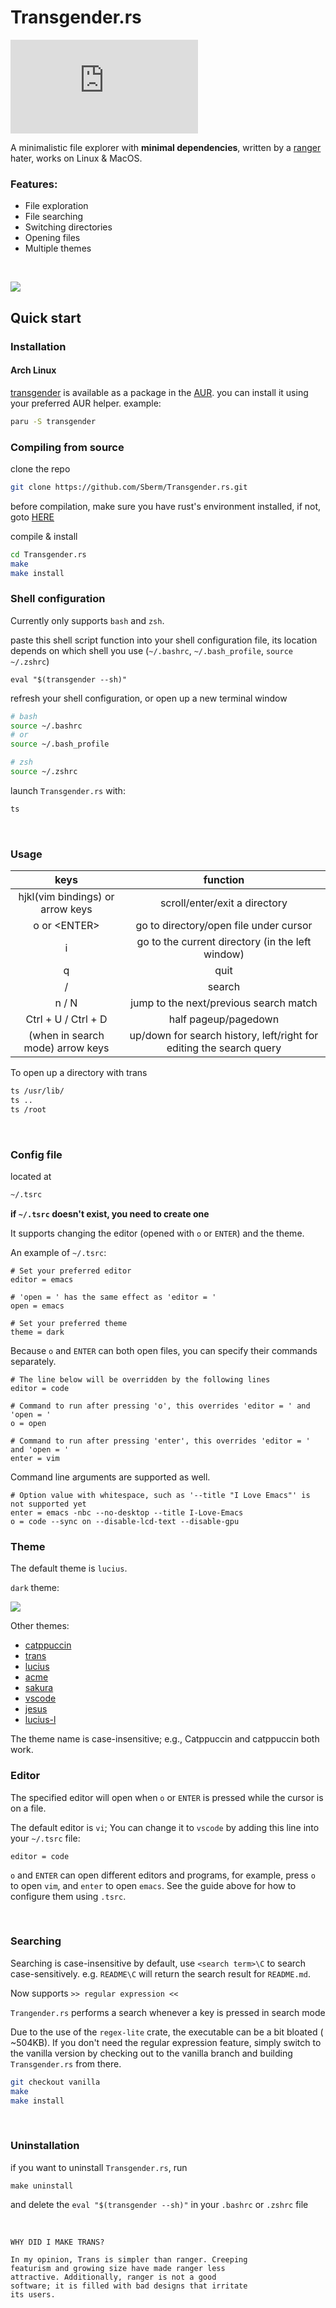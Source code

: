 # Transgender.rs

[![version][version-badge]][version-url]

[version-badge]: https://img.shields.io/github/v/release/sberm/Transgender.rs
[version-url]: https://github.com/Sberm/Transgender.rs/releases

A minimalistic file explorer with **minimal dependencies**, written by a [ranger](https://github.com/ranger/ranger) hater, works on Linux & MacOS.

### Features:

* File exploration
* File searching
* Switching directories
* Opening files
* Multiple themes

<br/>

![](img/catppuccin.png)

## Quick start

### Installation

#### Arch Linux

[transgender](https://aur.archlinux.org/packages/transgender) is available as a package in the [AUR](https://aur.archlinux.org). you can install it using your preferred AUR helper. example:

```sh
paru -S transgender
```

### Compiling from source

clone the repo
```bash
git clone https://github.com/Sberm/Transgender.rs.git
```

before compilation, make sure you have rust's environment installed, if not, goto [HERE](https://www.rust-lang.org/tools/install)
<br/>

compile & install
```bash
cd Transgender.rs
make
make install
```

### Shell configuration

Currently only supports `bash` and `zsh`.

paste this shell script function into your shell configuration file, its location depends on which shell you use (`~/.bashrc`, `~/.bash_profile`, `source ~/.zshrc`)
```
eval "$(transgender --sh)"
```

refresh your shell configuration, or open up a new terminal window
```bash
# bash
source ~/.bashrc
# or
source ~/.bash_profile

# zsh
source ~/.zshrc
```

launch `Transgender.rs` with:
```bash
ts
```

<br/>

### Usage

| keys                             | function                                                            |
| :---:                            | :---:                                                               |
| hjkl(vim bindings) or arrow keys | scroll/enter/exit a directory                                       |
| o or \<ENTER\>                   | go to directory/open file under cursor                              |
| i                                | go to the current directory (in the left window)                    |
| q                                | quit                                                                |
| /                                | search                                                              |
| n / N                            | jump to the next/previous search match                              |
| Ctrl + U / Ctrl + D              | half pageup/pagedown                                                |
| (when in search mode) arrow keys | up/down for search history, left/right for editing the search query |

To open up a directory with trans
```bash
ts /usr/lib/
ts ..
ts /root
```

<br/>

### Config file

located at

```bash
~/.tsrc
```

**if `~/.tsrc` doesn't exist, you need to create one**

It supports changing the editor (opened with `o` or `ENTER`) and the theme.

An example of `~/.tsrc`:

```tsrc
# Set your preferred editor
editor = emacs

# 'open = ' has the same effect as 'editor = '
open = emacs

# Set your preferred theme
theme = dark
```

Because `o` and `ENTER` can both open files, you can specify their commands separately.
```tsrc
# The line below will be overridden by the following lines
editor = code

# Command to run after pressing 'o', this overrides 'editor = ' and 'open = '
o = open

# Command to run after pressing 'enter', this overrides 'editor = ' and 'open = '
enter = vim
```

Command line arguments are supported as well.
```tsrc
# Option value with whitespace, such as '--title "I Love Emacs"' is not supported yet
enter = emacs -nbc --no-desktop --title I-Love-Emacs
o = code --sync on --disable-lcd-text --disable-gpu
```

### Theme

The default theme is `lucius`.

`dark` theme:

![](img/dark.jpg)

Other themes:

* [catppuccin](https://imgur.com/a/mK2Toin)
* [trans](https://imgur.com/a/m4dmLig)
* [lucius](https://github.com/jonathanfilip/lucius)
* [acme](https://github.com/ianyepan/acme-emacs-theme)
* [sakura](https://imgur.com/a/5YhgVMG)
* [vscode](https://github.com/Mofiqul/vscode.nvim)
* [jesus](https://imgur.com/a/creZltw)
* [lucius-l](https://imgur.com/a/RyImZYW)

The theme name is case-insensitive; e.g., Catppuccin and catppuccin both work.

### Editor

The specified editor will open when `o` or `ENTER` is pressed while the cursor is on a
file.

The default editor is `vi`; You can change it to `vscode` by adding this line into your
`~/.tsrc` file:
```tsrc
editor = code
```

`o` and `ENTER` can open different editors and programs, for example, press `o` to open `vim`,
and `enter` to open `emacs`. See the guide above for how to configure them using `.tsrc`.

<br/>

### Searching

Searching is case-insensitive by default, use `<search term>\C` to search
case-sensitively. e.g. `README\C` will return the search result for `README.md`.

Now supports `>> regular expression <<`

`Trangender.rs` performs a search whenever a key is pressed in search mode

Due to the use of the `regex-lite` crate, the executable can be a bit bloated (
~504KB). If you don't need the regular expression feature, simply switch to the
vanilla version by checking out to the vanilla branch and building
`Transgender.rs` from there.

```bash
git checkout vanilla
make
make install
```

<br/>

### Uninstallation

if you want to uninstall `Transgender.rs`, run
```
make uninstall
```

and delete the `eval "$(transgender --sh)"` in your `.bashrc` or `.zshrc` file

<br/>

```
WHY DID I MAKE TRANS?

In my opinion, Trans is simpler than ranger. Creeping
featurism and growing size have made ranger less
attractive. Additionally, ranger is not a good
software; it is filled with bad designs that irritate
its users.
```
